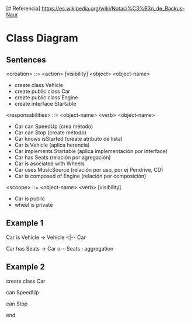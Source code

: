 [# Referencia] https://es.wikipedia.org/wiki/Notaci%C3%B3n_de_Backus-Naur

# Class Diagram
## Sentences

\<creation> ::= \<action> [visibility] \<object> \<object-name>
- create class Vehicle
- create public class Car
- create public class Engine
- create interface Startable
  
\<responsabilities> ::= \<object-name> \<verb> \<object-name>
- Car can SpeedUp (crea método)
- Car can Stop (create método)
- Car knows isStarted (create atributo de lista)
- Car is Vehicle (aplica herencia)
- Car implements Startable (aplica implementación por interface)
- Car has Seats (relación por agregación)
- Car is asociated with Wheels
- Car uses MusicSource (relación por uso, por ej Pendrive, CD)
- Car is composed of Engine (relación por composición)
  
\<scoope> ::= \<object-name> \<verb> [visibility]
- Car is public
- wheel is private


## Example 1
Car is Vehicle -> Vehicle <|-- Car

Car has Seats -> Car o-- Seats : aggregation

## Example 2

create class Car

can SpeedUp

can Stop

end